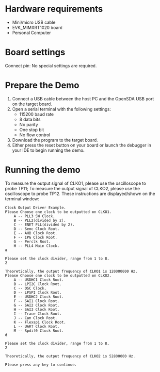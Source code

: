 Hardware requirements
=====================
- Mini/micro USB cable
- EVK_MIMXRT1020 board
- Personal Computer

Board settings
============
Connect pin:
No special settings are required.

Prepare the Demo
===============
1.  Connect a USB cable between the host PC and the OpenSDA USB port on the target board.
2.  Open a serial terminal with the following settings:
    - 115200 baud rate
    - 8 data bits
    - No parity
    - One stop bit
    - No flow control
3.  Download the program to the target board.
4.  Either press the reset button on your board or launch the debugger in your IDE to begin running the demo.

Running the demo
================
To measure the output signal of CLKO1, please use the oscilloscope to probe TP11;
To measure the output signal of CLKO2, please use the oscilloscope to probe TP12.
These instructions are displayed/shown on the terminal window:
~~~~~~~~~~~~~~~~~~~~~~~~~~~~~~~~~~~
Clock Output Driver Example.
Please Choose one clock to be outputted on CLKO1.
	A -- PLL3 SW Clock.
	B -- PLL2(divided by 2).
	C -- ENET PLL(divided by 2).
	D -- Semc Clock Root.
	E -- AHB Clock Root.
	F -- IPG Clock Root.
	G -- Perclk Root.
	H -- PLL4 Main Clock.
a

Please set the clock divider, range from 1 to 8.
2

Theoretically, the output frequency of CLKO1 is 120000000 Hz.
Please Choose one clock to be outputted on CLKO2.
	A -- USDHC1 Clock Root.
	B -- LPI2C Clock Root.
	C -- OSC Clock.
	D -- LPSPI Clock Root.
	E -- USDHC2 Clock Root.
	F -- SAI1 Clock Root.
	G -- SAI2 Clock Root.
	H -- SAI3 Clock Root.
	I -- Trace Clock Root.
	J -- Can Clock Root.
	K -- Flexspi Clock Root.
	L -- UART Clock Root.
	M -- Spdif0 Clock Root.
d

Please set the clock divider, range from 1 to 8.
2

Theoretically, the output frequency of CLKO2 is 52800000 Hz.

Please press any key to continue.
~~~~~~~~~~~~~~~~~~~~~~~~~~~~~~~~~~~
